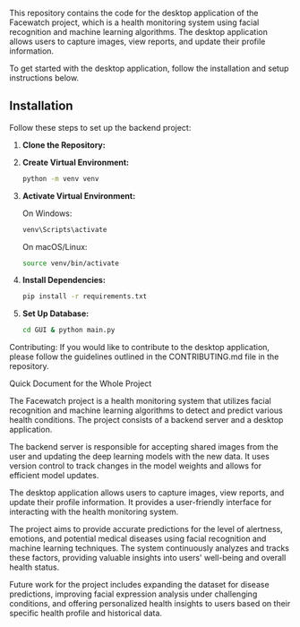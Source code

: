 This repository contains the code for the desktop application of the Facewatch project, which is a health monitoring system using facial recognition and machine learning algorithms. The desktop application allows users to capture images, view reports, and update their profile information.

To get started with the desktop application, follow the installation and setup instructions below.

## Installation

Follow these steps to set up the backend project:

1. **Clone the Repository:**
2. **Create Virtual Environment:**

   ```bash
   python -m venv venv
   ```

3. **Activate Virtual Environment:**

   On Windows:

   ```bash
   venv\Scripts\activate
   ```

   On macOS/Linux:

   ```bash
   source venv/bin/activate
   ```

4. **Install Dependencies:**

   ```bash
   pip install -r requirements.txt
   ```

5. **Set Up Database:**

   ```bash
   cd GUI & python main.py
   ```

Contributing:
If you would like to contribute to the desktop application, please follow the guidelines outlined in the CONTRIBUTING.md file in the repository.

Quick Document for the Whole Project

The Facewatch project is a health monitoring system that utilizes facial recognition and machine learning algorithms to detect and predict various health conditions. The project consists of a backend server and a desktop application.

The backend server is responsible for accepting shared images from the user and updating the deep learning models with the new data. It uses version control to track changes in the model weights and allows for efficient model updates.

The desktop application allows users to capture images, view reports, and update their profile information. It provides a user-friendly interface for interacting with the health monitoring system.

The project aims to provide accurate predictions for the level of alertness, emotions, and potential medical diseases using facial recognition and machine learning techniques. The system continuously analyzes and tracks these factors, providing valuable insights into users' well-being and overall health status.

Future work for the project includes expanding the dataset for disease predictions, improving facial expression analysis under challenging conditions, and offering personalized health insights to users based on their specific health profile and historical data.
